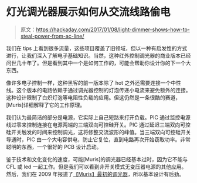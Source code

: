 # 灯光调光器展示如何从交流线路偷电

> 原文：<https://hackaday.com/2017/01/08/light-dimmer-shows-how-to-steal-power-from-ac-line/>

我们在 tips 上看到很多流量，这些项目覆盖了旧领域，但以一种有启发性的方式进行，让我们深入了解电子基础知识。当然，这种红外控制调光器的商业版本已经问世几十年了。但是看到其中一个是如何工作的，可能会帮助你设计你的下一个大东西。

像许多电子控制一样，这种黑客的前一版本除了 hot 之外还需要连接一个中性线。这个版本的电路依赖于通过调光器控制的灯泡传递小电流来避免额外的连接。这种设计限制了白炽灯泡等电阻性负载的应用。但这仍然是一条很酷的赛道，[Muris]详细解释了它的工作原理。

我们认为最简洁的部分是电源，它实际上自己短路来打开负载。PIC 通过监控电源线过零来控制连接在电源两端的三端双向可控硅开关。PIC 通过延迟三端双向可控硅开关触发的时间来控制调光，这将修整交流波形的峰值。当三端双向可控硅开关导通时，PIC 由一个大电容供电，防止它复位，直到电路再次开始窃取功率。非常聪明的东西，一个很好的 PCB 设计启动。

鉴于技术和文化变化的速度，可能[Muris]的调光器已经基本过时，因为它不能与 CFL 或 led 一起工作。但是我们可以看到非开关模式无变压器电源的其他应用。然后，我们在 2009 年报道了[【Muris】最初的调光器](http://hackaday.com/2009/02/07/ir-controlled-light-dimmer/)，所以基本设计有后劲。